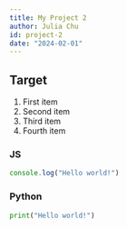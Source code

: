 ```yaml
---
title: My Project 2
author: Julia Chu
id: project-2
date: "2024-02-01"
---
```


## Target

1. First item
2. Second item
3. Third item
4. Fourth item

### JS
```js
console.log("Hello world!")
```

### Python
```python
print("Hello world!")
```